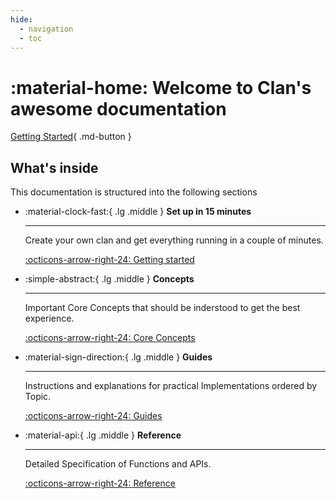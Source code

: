 ```yaml
---
hide:
  - navigation
  - toc
---
```


# :material-home: Welcome to **Clan**'s awesome documentation

[Getting Started](./getting-started/index.md){ .md-button }

## What's inside

This documentation is structured into the following sections

<div class="grid cards" markdown>

-   :material-clock-fast:{ .lg .middle } __Set up in 15 minutes__

    ---

    Create your own clan and get everything
    running in a couple of minutes.

    [:octicons-arrow-right-24: Getting started](./getting-started/index.md)

-   :simple-abstract:{ .lg .middle } __Concepts__

    ---

    Important Core Concepts that should be inderstood to get the best experience.

    [:octicons-arrow-right-24: Core Concepts](./concepts/index.md)

-   :material-sign-direction:{ .lg .middle } __Guides__

    ---

    Instructions and explanations for practical Implementations ordered by Topic.

    [:octicons-arrow-right-24: Guides](./manual/index.md)

-   :material-api:{ .lg .middle } __Reference__

    ---

    Detailed Specification of Functions and APIs.

    [:octicons-arrow-right-24: Reference](./reference/index.md)

</div>
